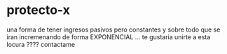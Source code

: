 # protecto-x
una forma de tener ingresos pasivos pero constantes y sobre todo que se iran incremenando de forma EXPONENCIAL ... te gustaria unirte a esta locura ????  contactame 
